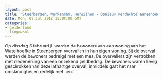 ```yaml
---
layout: post
title: "Steenbergen, Werkendam, Herwijnen - Opnieuw verdachte aangehouden voor woningoverval Steenbergen"
date: Mon, 09 Jul 2018 15:08:00 GMT
categories: 
- gelderland 
- lingewaal 
---
```


Op dinsdag 6 februari jl. werden de bewoners van een woning aan het Waterhoefke in Steenbergen overvallen in hun eigen woning. Bij de overval werden de bewoners bedreigd met een mes. De overvallers zijn vertrokken met medeneming van een onbekend geldbedrag. De bewoners waren hevig geschrokken van deze lafhartige overval, inmiddels gaat het naar omstandigheden redelijk met hen.
